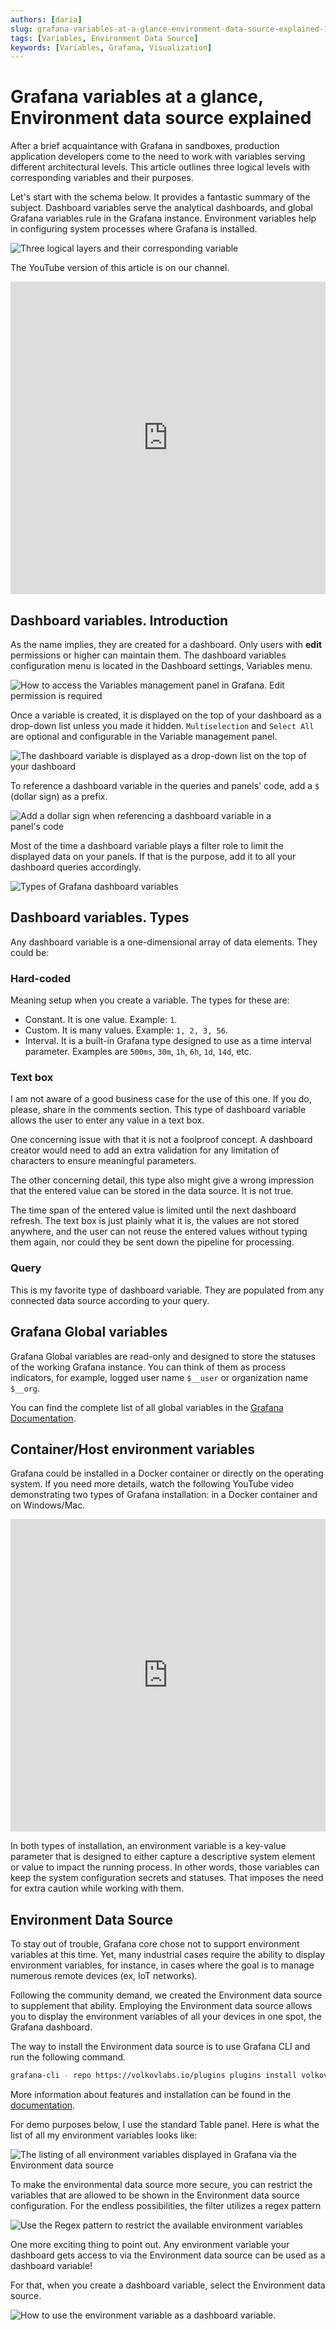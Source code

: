 ```yaml
---
authors: [daria]
slug: grafana-variables-at-a-glance-environment-data-source-explained-102b8e05e1a5
tags: [Variables, Environment Data Source]
keywords: [Variables, Grafana, Visualization]
---
```


# Grafana variables at a glance, Environment data source explained

After a brief acquaintance with Grafana in sandboxes, production application developers come to the need to work with variables serving different architectural levels. This article outlines three logical levels with corresponding variables and their purposes.

<!--truncate-->

Let's start with the schema below. It provides a fantastic summary of the subject. Dashboard variables serve the analytical dashboards, and global Grafana variables rule in the Grafana instance. Environment variables help in configuring system processes where Grafana is installed.

![Three logical layers and their corresponding variable](schema.png)

The YouTube version of this article is on our channel.

<iframe width="100%" height="500" src="https://www.youtube.com/embed/sczRq2lI3e4" title="Grafana variables | Dashboard, Global and Environment variables | Environment Data Source" frameBorder="0" allow="accelerometer; autoplay; clipboard-write; encrypted-media; gyroscope; picture-in-picture" allowFullScreen></iframe>

## Dashboard variables. Introduction

As the name implies, they are created for a dashboard. Only users with **edit** permissions or higher can maintain them. The dashboard variables configuration menu is located in the Dashboard settings, Variables menu.

![How to access the Variables management panel in Grafana. Edit permission is required](menu.png)

Once a variable is created, it is displayed on the top of your dashboard as a drop-down list unless you made it hidden. `Multiselection` and `Select All` are optional and configurable in the Variable management panel.

![The dashboard variable is displayed as a drop-down list on the top of your dashboard](dropdown.png)

To reference a dashboard variable in the queries and panels' code, add a `$` (dollar sign) as a prefix.

![Add a dollar sign when referencing a dashboard variable in a panel's code](prefix.png)

Most of the time a dashboard variable plays a filter role to limit the displayed data on your panels. If that is the purpose, add it to all your dashboard queries accordingly.

![Types of Grafana dashboard variables](edit.png)

## Dashboard variables. Types

Any dashboard variable is a one-dimensional array of data elements. They could be:

### Hard-coded

Meaning setup when you create a variable. The types for these are:
- Constant. It is one value. Example: `1`.
- Custom. It is many values. Example: `1, 2, 3, 56`.
- Interval. It is a built-in Grafana type designed to use as a time interval parameter. Examples are `500ms`, `30m`, `1h`, `6h`, `1d`, `14d`, etc.

### Text box

I am not aware of a good business case for the use of this one. If you do, please, share in the comments section. This type of dashboard variable allows the user to enter any value in a text box.

One concerning issue with that it is not a foolproof concept. A dashboard creator would need to add an extra validation for any limitation of characters to ensure meaningful parameters.

The other concerning detail, this type also might give a wrong impression that the entered value can be stored in the data source. It is not true.

The time span of the entered value is limited until the next dashboard refresh. The text box is just plainly what it is, the values are not stored anywhere, and the user can not reuse the entered values without typing them again, nor could they be sent down the pipeline for processing.

### Query
This is my favorite type of dashboard variable. They are populated from any connected data source according to your query.

## Grafana Global variables

Grafana Global variables are read-only and designed to store the statuses of the working Grafana instance. You can think of them as process indicators, for example, logged user name `$__user` or organization name `$__org`.

You can find the complete list of all global variables in the [Grafana Documentation](https://grafana.com/docs/grafana/v9.0/variables/variable-types/global-variables/).

## Container/Host environment variables

Grafana could be installed in a Docker container or directly on the operating system. If you need more details, watch the following YouTube video demonstrating two types of Grafana installation: in a Docker container and on Windows/Mac.

<iframe width="100%" height="500" src="https://www.youtube.com/embed/xTQpV7B700w" title="How to Install Grafana for Data Analysts and Data Scientists" frameBorder="0" allow="accelerometer; autoplay; clipboard-write; encrypted-media; gyroscope; picture-in-picture" allowFullScreen></iframe>

In both types of installation, an environment variable is a key-value parameter that is designed to either capture a descriptive system element or value to impact the running process. In other words, those variables can keep the system configuration secrets and statuses. That imposes the need for extra caution while working with them.

## Environment Data Source

To stay out of trouble, Grafana core chose not to support environment variables at this time. Yet, many industrial cases require the ability to display environment variables, for instance, in cases where the goal is to manage numerous remote devices (ex, IoT networks).

Following the community demand, we created the Environment data source to supplement that ability. Employing the Environment data source allows you to display the environment variables of all your devices in one spot, the Grafana dashboard.

The way to install the Environment data source is to use Grafana CLI and run the following command.

```sh
grafana-cli - repo https://volkovlabs.io/plugins plugins install volkovlabs-env-datasource
```

More information about features and installation can be found in the [documentation](/plugins/volkovlabs-env-datasource).

For demo purposes below, I use the standard Table panel. Here is what the list of all my environment variables looks like:

![The listing of all environment variables displayed in Grafana via the Environment data source](https://raw.githubusercontent.com/VolkovLabs/volkovlabs-env-datasource/main/src/img/dashboard.png)

To make the environmental data source more secure, you can restrict the variables that are allowed to be shown in the Environment data source configuration. For the endless possibilities, the filter utilizes a regex pattern

![Use the Regex pattern to restrict the available environment variables](regex.png)

One more exciting thing to point out. Any environment variable your dashboard gets access to via the Environment data source can be used as a dashboard variable!

For that, when you create a dashboard variable, select the Environment data source.

![How to use the environment variable as a dashboard variable.](variable.png)
